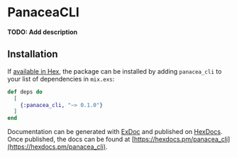 # PanaceaCLI

**TODO: Add description**

## Installation

If [available in Hex](https://hex.pm/docs/publish), the package can be installed
by adding `panacea_cli` to your list of dependencies in `mix.exs`:

```elixir
def deps do
  [
    {:panacea_cli, "~> 0.1.0"}
  ]
end
```

Documentation can be generated with [ExDoc](https://github.com/elixir-lang/ex_doc)
and published on [HexDocs](https://hexdocs.pm). Once published, the docs can
be found at [https://hexdocs.pm/panacea_cli](https://hexdocs.pm/panacea_cli).

